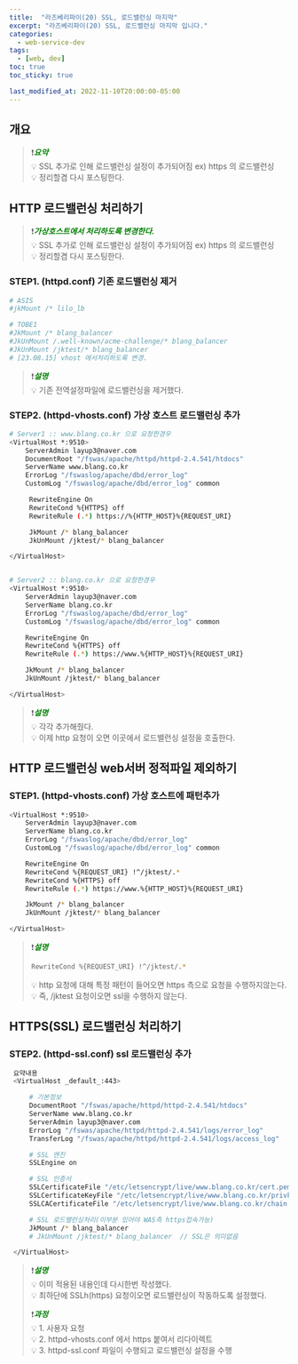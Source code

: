 ```yaml
---
title:  "라즈베리파이(20) SSL, 로드밸런싱 마지막"
excerpt: "라즈베리파이(20) SSL, 로드밸런싱 마지막 입니다."
categories:
  - web-service-dev
tags:
  - [web, dev]
toc: true
toc_sticky: true

last_modified_at: 2022-11-10T20:00:00-05:00
---
```


## 개요
> ❗<span style="color:green"><I><b>요약</b></I></span>      
> 💡 SSL 추가로 인해 로드밸런싱 설정이 추가되어짐 ex) https 의 로드밸런싱  
> 💡 정리할겸 다시 포스팅한다.  


## HTTP 로드밸런싱 처리하기
> ❗<span style="color:green"><I><b>가상호스트에서 처리하도록 변경한다.</b></I></span>      
> 💡 SSL 추가로 인해 로드밸런싱 설정이 추가되어짐 ex) https 의 로드밸런싱  
> 💡 정리할겸 다시 포스팅한다.  


### STEP1. (httpd.conf) 기존 로드밸런싱 제거
```bash
# ASIS
#jkMount /* lilo_lb

# TOBE1
#JkMount /* blang_balancer
#JkUnMount /.well-known/acme-challenge/* blang_balancer
#JkUnMount /jktest/* blang_balancer
# [23.08.15] vhost 에서처리하도록 변경.

```
   
> ❗<span style="color:green"><I><b>설명</b></I></span>      
> 💡 기존 전역설정파일에 로드밸런싱을 제거했다. 
  
   
### STEP2. (httpd-vhosts.conf) 가상 호스트 로드밸런싱 추가
```bash
# Server1 :: www.blang.co.kr 으로 요청한경우
<VirtualHost *:9510>
    ServerAdmin layup3@naver.com
    DocumentRoot "/fswas/apache/httpd/httpd-2.4.541/htdocs"
    ServerName www.blang.co.kr
    ErrorLog "/fswaslog/apache/dbd/error_log"
    CustomLog "/fswaslog/apache/dbd/error_log" common

     RewriteEngine On
     RewriteCond %{HTTPS} off
     RewriteRule (.*) https://%{HTTP_HOST}%{REQUEST_URI}

     JkMount /* blang_balancer
     JkUnMount /jktest/* blang_balancer

</VirtualHost>


# Server2 :: blang.co.kr 으로 요청한경우
<VirtualHost *:9510>
    ServerAdmin layup3@naver.com
    ServerName blang.co.kr
    ErrorLog "/fswaslog/apache/dbd/error_log"
    CustomLog "/fswaslog/apache/dbd/error_log" common

    RewriteEngine On
    RewriteCond %{HTTPS} off
    RewriteRule (.*) https://www.%{HTTP_HOST}%{REQUEST_URI}

    JkMount /* blang_balancer
    JkUnMount /jktest/* blang_balancer

</VirtualHost>

```
   
> ❗<span style="color:green"><I><b>설명</b></I></span>      
> 💡 각각 추가해줬다.  
> 💡 이제 http 요청이 오면 이곳에서 로드밸런싱 설정을 호출한다. 


## HTTP 로드밸런싱 web서버 정적파일 제외하기
### STEP1. (httpd-vhosts.conf) 가상 호스트에 패턴추가
```bash
<VirtualHost *:9510>
    ServerAdmin layup3@naver.com
    ServerName blang.co.kr
    ErrorLog "/fswaslog/apache/dbd/error_log"
    CustomLog "/fswaslog/apache/dbd/error_log" common

    RewriteEngine On
    RewriteCond %{REQUEST_URI} !^/jktest/.*
    RewriteCond %{HTTPS} off
    RewriteRule (.*) https://www.%{HTTP_HOST}%{REQUEST_URI}

    JkMount /* blang_balancer
    JkUnMount /jktest/* blang_balancer

</VirtualHost>

```

> ❗<span style="color:green"><I><b>설명</b></I></span>     
>      
> ```bash
> RewriteCond %{REQUEST_URI} !^/jktest/.*
> ``` 
>  
> 💡 http 요청에 대해 특정 패턴이 들어오면 https 측으로 요청을 수행하지않는다.    
> 💡 즉, /jktest 요청이오면 ssl을 수행하지 않는다.  


## HTTPS(SSL) 로드밸런싱 처리하기
### STEP2. (httpd-ssl.conf) ssl 로드밸런싱 추가

```bash
 요약내용
 <VirtualHost _default_:443>

     # 기본정보
     DocumentRoot "/fswas/apache/httpd/httpd-2.4.541/htdocs"
     ServerName www.blang.co.kr
     ServerAdmin layup3@naver.com
     ErrorLog "/fswas/apache/httpd/httpd-2.4.541/logs/error_log"
     TransferLog "/fswas/apache/httpd/httpd-2.4.541/logs/access_log"

     # SSL 엔진
     SSLEngine on

     # SSL 인증서
     SSLCertificateFile "/etc/letsencrypt/live/www.blang.co.kr/cert.pem"
     SSLCertificateKeyFile "/etc/letsencrypt/live/www.blang.co.kr/privkey.pem"
     SSLCACertificateFile "/etc/letsencrypt/live/www.blang.co.kr/chain.pem"

     # SSL 로드밸런싱처리(이부분 있어야 WAS측 https접속가능)
     JkMount /* blang_balancer
     # JkUnMount /jktest/* blang_balancer  // SSL은 의미없음

 </VirtualHost>


```

> ❗<span style="color:green"><I><b>설명</b></I></span>      
> 💡 이미 적용된 내용인데 다시한번 작성했다.   
> 💡 최하단에 SSLh(https) 요청이오면 로드밸런싱이 작동하도록 설정했다.
> 
> ❗<span style="color:green"><I><b>과정</b></I></span>      
> 💡 1. 사용자 요청   
> 💡 2. httpd-vhosts.conf 에서 https 붙여서 리다이렉트    
> 💡 3. httpd-ssl.conf 파일이 수행되고 로드밸런싱 설정을 수행   


